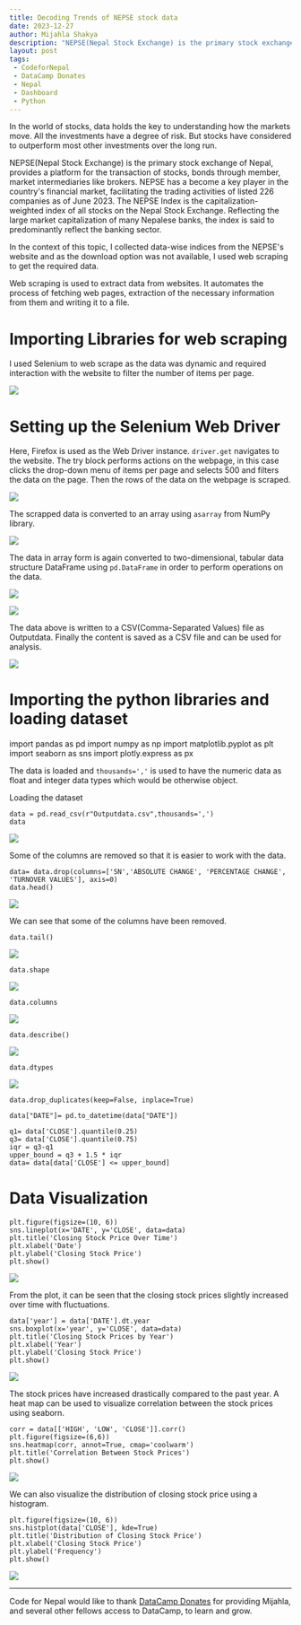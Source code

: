 ```yaml
---
title: Decoding Trends of NEPSE stock data
date: 2023-12-27
author: Mijahla Shakya
description: "NEPSE(Nepal Stock Exchange) is the primary stock exchange of Nepal, provides a platform for the transaction of stocks, bonds through member, market intermediaries like brokers. NEPSE has a become a key player in the country’s financial market, facilitating the trading activities of listed 226 companies as of June 2023. The NEPSE Index is the capitalization-weighted index of all stocks on the Nepal Stock Exchange. Reflecting the large market capitalization of many Nepalese banks, the index is said to predominantly reflect the banking sector."
layout: post
tags:
 - CodeforNepal
 - DataCamp Donates
 - Nepal
 - Dashboard
 - Python
---
```


In the world of stocks, data holds the key to understanding how the markets move. All the investments have a degree of risk. But stocks have considered to outperform most other investments over the long run.

NEPSE(Nepal Stock Exchange) is the primary stock exchange of Nepal, provides a platform for the transaction of stocks, bonds through member, market intermediaries like brokers. NEPSE has a become a key player in the country's financial market, facilitating the trading activities of listed 226 companies as of June 2023. The NEPSE Index is the capitalization-weighted index of all stocks on the Nepal Stock Exchange. Reflecting the large market capitalization of many Nepalese banks, the index is said to predominantly reflect the banking sector.

In the context of this topic, I collected data-wise indices from the NEPSE's website and as the download option was not available, I used web scraping to get the required data.

Web scraping is used to extract data from websites. It automates the process of fetching web pages, extraction of the necessary information from them and writing it to a file.

Importing Libraries for web scraping
====================================

I used Selenium to web scrape as the data was dynamic and required interaction with the website to filter the number of items per page.

![](https://miro.medium.com/v2/resize:fit:1140/1*AGglemi-0gTXCbMimnE-gQ.png)

Setting up the Selenium Web Driver
==================================

Here, Firefox is used as the Web Driver instance. `driver.get` navigates to the website. The try block performs actions on the webpage, in this case clicks the drop-down menu of items per page and selects 500 and filters the data on the page. Then the rows of the data on the webpage is scraped.

![](https://miro.medium.com/v2/resize:fit:1400/1*03HRpYQFU3QOQbnv6Cm9uw.png)

The scrapped data is converted to an array using `asarray` from NumPy library.

![](https://miro.medium.com/v2/resize:fit:810/1*JaPq_9zv4RsJ9JoYORw5kA.png)

The data in array form is again converted to two-dimensional, tabular data structure DataFrame using `pd.DataFrame` in order to perform operations on the data.

![](https://miro.medium.com/v2/resize:fit:1400/1*_kEKAu3_SCOKB1gzRLVRkA.png)

![](https://miro.medium.com/v2/resize:fit:1244/1*vPEMH6XYFI2qyMGDjZG1sw.png)

The data above is written to a CSV(Comma-Separated Values) file as Outputdata. Finally the content is saved as a CSV file and can be used for analysis.

![](https://miro.medium.com/v2/resize:fit:1122/1*g9DzhKm4ZNe3sY8Mq6HRIw.png)

Importing the python libraries and loading dataset
==================================================

import pandas as pd
import numpy as np
import matplotlib.pyplot as plt
import seaborn as sns
import plotly.express as px

The data is loaded and `thousands=','` is used to have the numeric data as float and integer data types which would be otherwise object.

Loading the dataset

```
data = pd.read_csv(r"Outputdata.csv",thousands=',')
data
```

![](https://miro.medium.com/v2/resize:fit:1400/1*4lmvQn3V_0aJBPr_jB70XA.png)

Some of the columns are removed so that it is easier to work with the data.

```
data= data.drop(columns=['SN','ABSOLUTE CHANGE', 'PERCENTAGE CHANGE', 'TURNOVER VALUES'], axis=0)
data.head()
```

![](https://miro.medium.com/v2/resize:fit:1400/1*JUBGY8ONXz6WvX6XzVxlGg.png)

We can see that some of the columns have been removed.

```
data.tail()
```

![](https://miro.medium.com/v2/resize:fit:1400/1*b_I10iFJRjw5UOjwVi7YhA.png)

```
data.shape
```

![](https://miro.medium.com/v2/resize:fit:166/1*UYGKvCbR6x17LaGp_VVQcA.png)

```
data.columns
```

![](https://miro.medium.com/v2/resize:fit:1076/1*Yu8YXVTSjCb4dYoS5KAo-w.png)

```
data.describe()
```

![](https://miro.medium.com/v2/resize:fit:1400/1*IIKhVfcoN3IhS87LEswEfA.png)

```
data.dtypes
```

![](https://miro.medium.com/v2/resize:fit:462/1*TrXGkmpSJKE0mBg4jDfrbg.png)

```
data.drop_duplicates(keep=False, inplace=True)
```

```
data["DATE"]= pd.to_datetime(data["DATE"])

q1= data['CLOSE'].quantile(0.25)
q3= data['CLOSE'].quantile(0.75)
iqr = q3-q1
upper_bound = q3 + 1.5 * iqr
data= data[data['CLOSE'] <= upper_bound]
```

Data Visualization
==================
```
plt.figure(figsize=(10, 6))
sns.lineplot(x='DATE', y='CLOSE', data=data)
plt.title('Closing Stock Price Over Time')
plt.xlabel('Date')
plt.ylabel('Closing Stock Price')
plt.show()
```

![](https://miro.medium.com/v2/resize:fit:1400/1*8RehkMhRadhwS7m3fJN3Dg.png)

From the plot, it can be seen that the closing stock prices slightly increased over time with fluctuations.

```
data['year'] = data['DATE'].dt.year
sns.boxplot(x='year', y='CLOSE', data=data)
plt.title('Closing Stock Prices by Year')
plt.xlabel('Year')
plt.ylabel('Closing Stock Price')
plt.show()
```

![](https://miro.medium.com/v2/resize:fit:1262/1*CcqcNcs4HLns97tTviIpZQ.png)

The stock prices have increased drastically compared to the past year. A heat map can be used to visualize correlation between the stock prices using seaborn.

```
corr = data[['HIGH', 'LOW', 'CLOSE']].corr()
plt.figure(figsize=(6,6))
sns.heatmap(corr, annot=True, cmap='coolwarm')
plt.title('Correlation Between Stock Prices')
plt.show()
```

![](https://miro.medium.com/v2/resize:fit:1198/1*QtWD2ARvObQ5NzdcDe913A.png)

We can also visualize the distribution of closing stock price using a histogram.

```
plt.figure(figsize=(10, 6))
sns.histplot(data['CLOSE'], kde=True)
plt.title('Distribution of Closing Stock Price')
plt.xlabel('Closing Stock Price')
plt.ylabel('Frequency')
plt.show()
```

![](https://miro.medium.com/v2/resize:fit:1400/1*LKX79sssct3ehkWqvsy47A.png)


----------
Code for Nepal would like to thank [DataCamp Donates](https://www.datacamp.com/donates) for providing Mijahla, and several other fellows access to DataCamp, to learn and grow.